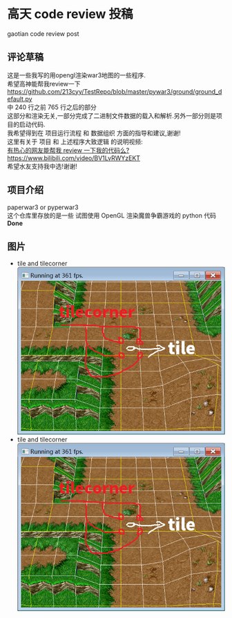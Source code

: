 # 高天 code review 投稿
gaotian code review post

## 评论草稿
这是一些我写的用opengl渲染war3地图的一些程序.  
希望高神能帮我review一下  
https://github.com/213cyy/TestRepo/blob/master/pywar3/ground/ground_default.py  
中 240 行之前 765 行之后的部分  
这部分和渲染无关,一部分完成了二进制文件数据的载入和解析.另外一部分则是项目的启动代码.  
我希望得到在 项目运行流程 和 数据组织 方面的指导和建议,谢谢!  
这里有关于 项目 和 上述程序大致逻辑 的说明视频:  
[有热心的网友能帮我 review 一下我的代码么?](https://www.bilibili.com/video/BV1LvRWYzEKT)    
https://www.bilibili.com/video/BV1LvRWYzEKT  
希望水友支持我中选!谢谢!


## 项目介绍
paperwar3 or pyperwar3  
这个仓库里存放的是一些
试图使用 OpenGL 渲染魔兽争霸游戏的 python 代码  
**Done**


## 图片

- tile and tilecorner
![tile and tilecorner](/TileAndTilecorner.png)
- tile and tilecorner
![tile and tilecorner](/TileAndTilecorner.png)


